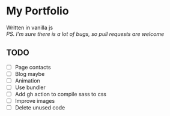# My Portfolio #
Written in vanilla js  
*PS. I'm sure there is a lot of bugs, so pull requests are welcome*


## TODO ##
- [ ] Page contacts
- [ ] Blog maybe
- [ ] Animation
- [ ] Use bundler
- [ ] Add gh action to compile sass to css
- [ ] Improve images
- [ ] Delete unused code
